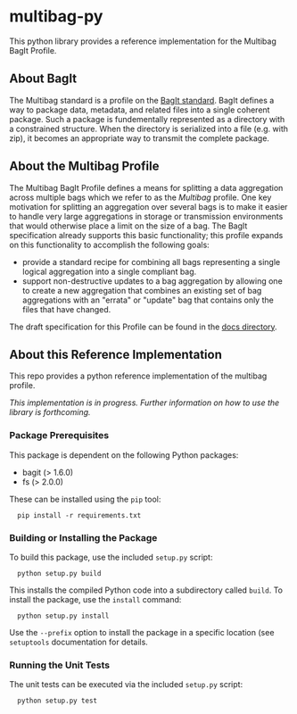 # multibag-py
This python library provides a reference implementation for the
Multibag BagIt Profile.

## About BagIt

The Multibag standard is a profile on the [BagIt
standard](https://tools.ietf.org/html/draft-kunze-bagit).  BagIt
defines a way to package data, metadata, and related files into a
single coherent package.  Such a package is fundementally represented
as a directory with a constrained structure.  When the directory is
serialized into a file (e.g. with zip), it becomes an appropriate way
to transmit the complete package.

## About the Multibag Profile

The Multibag BagIt Profile defines a means for splitting a data
aggregation across multiple bags which we refer to as the _Multibag_
profile.  One key motivation for splitting an aggregation over several
bags is to make it easier to handle very large aggregations in storage
or transmission environments that would otherwise place a limit on the
size of a bag.  The BagIt specification already supports this basic
functionality; this profile expands on this functionality to
accomplish the following goals: 
   * provide a standard recipe for combining all bags representing a
     single logical aggregation into a single compliant bag. 
   * support non-destructive updates to a bag aggregation by allowing
     one to create a new aggregation that combines an existing set of
     bag aggregations with an "errata" or "update" bag that contains
     only the files that have changed. 

The draft specification for this Profile can be found in the [docs
directory](docs).


## About this Reference Implementation

This repo provides a python reference implementation of the multibag
profile.

_This implementation is in progress.  Further information on how to
use the library is forthcoming._

### Package Prerequisites

This package is dependent on the following Python packages:
   * bagit (> 1.6.0)
   * fs  (> 2.0.0)

These can be installed using the `pip` tool:

```
  pip install -r requirements.txt
```

### Building or Installing the Package

To build this package, use the included `setup.py` script:

```
  python setup.py build
```

This installs the compiled Python code into a subdirectory called
`build`.  To install the package, use the `install` command:

```
  python setup.py install
```

Use the `--prefix` option to install the package in a specific
location (see `setuptools` documentation for details.

### Running the Unit Tests

The unit tests can be executed via the included `setup.py` script:

```
  python setup.py test
```



